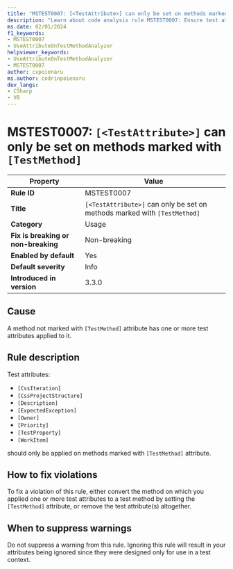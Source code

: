 ```yaml
---
title: "MSTEST0007: [<TestAttribute>] can only be set on methods marked with [TestMethod]"
description: "Learn about code analysis rule MSTEST0007: Ensure test attributes can only be set on methods marked with TestMethod attribute"
ms.date: 02/01/2024
f1_keywords:
- MSTEST0007
- UseAttributeOnTestMethodAnalyzer
helpviewer_keywords:
- UseAttributeOnTestMethodAnalyzer
- MSTEST0007
author: cvpoienaru
ms.author: codrinpoienaru
dev_langs:
- CSharp
- VB
---
```

# MSTEST0007: `[<TestAttribute>]` can only be set on methods marked with `[TestMethod]`

| Property                            | Value                                                                              |
|-------------------------------------|------------------------------------------------------------------------------------|
| **Rule ID**                         | MSTEST0007                                                                         |
| **Title**                           | `[<TestAttribute>]` can only be set on methods marked with `[TestMethod]`          |
| **Category**                        | Usage                                                                              |
| **Fix is breaking or non-breaking** | Non-breaking                                                                       |
| **Enabled by default**              | Yes                                                                                |
| **Default severity**                | Info                                                                               |
| **Introduced in version**           | 3.3.0                                                                              |

## Cause

A method not marked with `[TestMethod]` attribute has one or more test attributes applied to it.

## Rule description

Test attributes:

- `[CssIteration]`
- `[CssProjectStructure]`
- `[Description]`
- `[ExpectedException]`
- `[Owner]`
- `[Priority]`
- `[TestProperty]`
- `[WorkItem]`

should only be applied on methods marked with `[TestMethod]` attribute.

## How to fix violations

To fix a violation of this rule, either convert the method on which you applied one or more test attributes to a test method by setting the `[TestMethod]` attribute, or remove the test attribute(s) altogether.

## When to suppress warnings

Do not suppress a warning from this rule. Ignoring this rule will result in your attributes being ignored since they were designed only for use in a test context.

